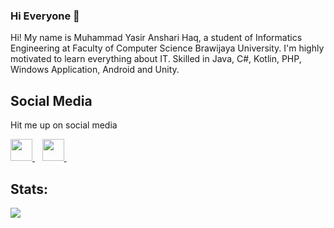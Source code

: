 ### Hi Everyone 👋

Hi! My name is Muhammad Yasir Anshari Haq, a student of Informatics Engineering at Faculty of Computer Science Brawijaya University. I'm highly motivated to learn everything about IT. Skilled in Java, C#, Kotlin, PHP, Windows Application, Android and Unity.

## Social Media
Hit me up on social media
<p>
  <a href="https://www.linkedin.com/in/muhammad-yasir-anshari-haq/">
    <img width="35px" src="https://icons.veryicon.com/png/o/brands/logo-1/linkedin-box-fill-1.png" />
  </a>&nbsp;&nbsp;
  <a href="https://www.instagram.com/yasirrhaq">
    <img width="35px" src="https://icons.veryicon.com/png/o/brands/logo-1/instagram-fill-2.png" />
  </a>&nbsp;&nbsp;
</p>

## Stats:

<img src="https://github-readme-stats.vercel.app/api?username=yasirrhaq&show_icons=true">
